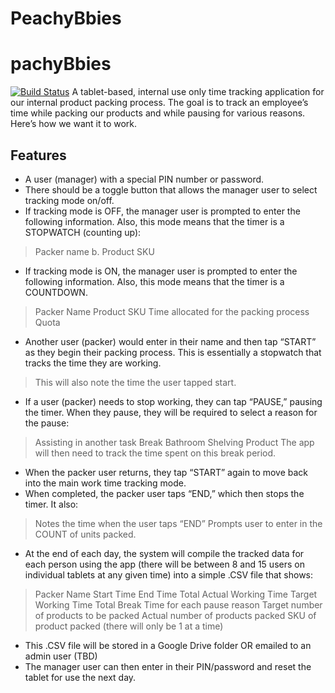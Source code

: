 # PeachyBbies
# pachyBbies
[![Build Status](https://travis-ci.org/joemccann/dillinger.svg?branch=master)](https://travis-ci.org/joemccann/dillinger)
A tablet-based, internal use only time tracking application for our internal product packing process.
The goal is to track an employee’s time while packing our products and while pausing for various reasons.   Here’s how we want it to work. 
## Features
- A user (manager) with a special PIN number or password.  
- There should be a toggle button that allows the manager user to select tracking mode on/off.  
- If tracking mode is OFF, the manager user is prompted to enter the following information. Also, this mode means that the timer is a STOPWATCH (counting up): 
>Packer name b.	Product SKU
- If tracking mode is ON, the manager user is prompted to enter the following information. Also, this mode means that the timer is a COUNTDOWN.  
>Packer Name 
>Product SKU 
>Time allocated for the packing process 
>Quota  
- Another user (packer) would enter in their name and then tap “START” as they begin their packing process. This is essentially a stopwatch that tracks the time they are working.  
>This will also note the time the user tapped start.   
- If a user (packer) needs to stop working, they can tap “PAUSE,” pausing the timer. When they pause, they will be required to select a reason for the pause: 
>Assisting in another task 
>Break
>Bathroom 
>Shelving Product 
>The app will then need to track the time spent on this break period.  
- When the packer user returns, they tap “START” again to move back into the main work time tracking mode.
- When completed, the packer user taps “END,” which then stops the timer. It also: 
>Notes the time when the user taps “END” 
>Prompts user to enter in the COUNT of units packed.
- At the end of each day, the system will compile the tracked data for each person using the app (there will be between 8 and 15 users on individual tablets at any given time) into a simple .CSV file that shows: 
>Packer Name 
>Start Time 
>End Time 
>Total Actual Working Time 
>Target Working Time 
>Total Break Time for each pause reason
>Target number of products to be packed 
>Actual number of products packed 
>SKU of product packed (there will only be 1 at a time)
- This .CSV file will be stored in a Google Drive folder OR emailed to an admin user (TBD)  
- The manager user can then enter in their PIN/password and reset the tablet for use the next day. 

